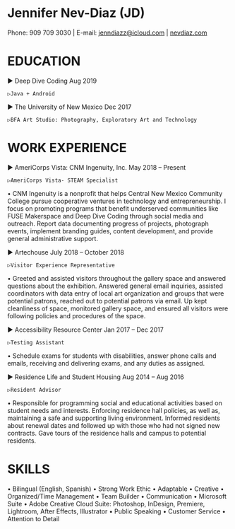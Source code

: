 # Jennifer Nev-Diaz (JD)
Phone: 909 709 3030 | E-mail: [jenndiazz@icloud.com](mailto:jenndiazz@icloud.com) | [nevdiaz.com](https://www.nevdiaz.com)


# EDUCATION
 ▶  Deep Dive Coding             						      	  Aug 2019

	▷Java + Android 

 ▶  The University of New Mexico						      	  Dec 2017

	▷BFA Art Studio: Photography, Exploratory Art and Technology	
  
# WORK EXPERIENCE

 ▶  AmeriCorps Vista: CNM Ingenuity, Inc. 		      May 2018 – Present

	▷AmeriCorps Vista- STEAM Specialist
	
 • CNM Ingenuity is a nonprofit that helps Central New Mexico Community College pursue cooperative ventures in technology and     entrepreneurship. I focus on promoting programs that benefit underserved communities like FUSE Makerspace and Deep Dive Coding through social media and outreach. Report data documenting progress of projects, photograph events, implement branding guides, content development, and provide general administrative support.
  
 ▶  Artechouse 									              	    July 2018 – October 2018
 
 
	▷Visitor Experience Representative
	
 • Greeted and assisted visitors throughout the gallery space and answered questions about the exhibition.  Answered general email inquiries, assisted coordinators with data entry of local art organization and groups that were potential patrons, reached out to potential patrons via email. Up kept cleanliness of space, monitored gallery space, and ensured all visitors were following policies and procedures of the space. 

 ▶  Accessibility Resource Center 							    Jan 2017 – Dec 2017

	▷Testing Assistant
	
  • Schedule exams for students with disabilities, answer phone calls and emails, receiving and delivering exams, and any duties as assigned.
  
 ▶   Residence Life and Student Housing 						Aug 2014 – Aug 2016

	▷Resident Advisor
	
  • Responsible for programming social and educational activities based on student needs and interests. Enforcing residence hall policies, as well as, maintaining a safe and supporting living environment. Informed residents about renewal dates and followed up with those who had not signed new contracts. Gave tours of the residence halls and campus to potential residents.
  
# SKILLS
•  Bilingual (English, Spanish)
•  Strong Work Ethic
•  Adaptable
•  Creative
•  Organized/Time Management
•  Team Builder
•  Communication
•  Microsoft Suite
•  Adobe Creative Cloud Suite: Photoshop, InDesign, Premiere, Lightroom, After Effects, Illustrator
•  Public Speaking
•  Customer Service
•  Attention to Detail






